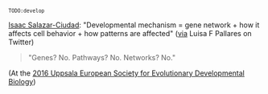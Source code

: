 <sup>`TODO:develop`</sup>

[Isaac Salazar-Ciudad](http://www.biocenter.helsinki.fi/salazar/): "Developmental mechanism = gene network + how it affects cell behavior + how patterns are affected" ([via](https://twitter.com/Lufpa/status/758247557965475840) Luisa F Pallares on Twitter)

> "Genes? No. Pathways? No. Networks? No."

(At the [2016 Uppsala European Society for Evolutionary Developmental Biology](http://2016uppsala.evodevo.eu))